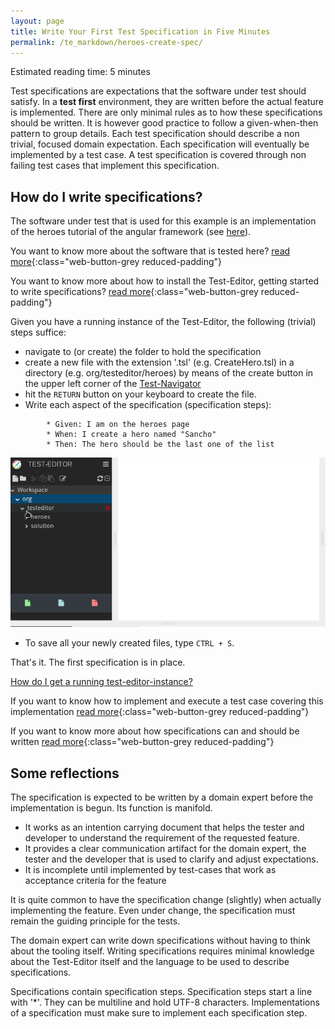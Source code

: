 ```yaml
---
layout: page
title: Write Your First Test Specification in Five Minutes
permalink: /te_markdown/heroes-create-spec/
---
```


Estimated reading time: 5 minutes

Test specifications are expectations that the software under test should satisfy.
In a **test first** environment, they are written before the actual feature is implemented.
There are only minimal rules as to how these specifications should be written. It is however good practice to follow a given-when-then pattern to group details.
Each test specification should describe a non trivial, focused domain expectation.
Each specification will eventually be implemented by a test case. A test specification is covered through non failing test cases that implement this specification.

## How do I write specifications?

The software under test that is used for this example is an implementation of the heroes tutorial of the angular framework (see [here](https://angular.io/tutorial)).

You want to know more about the software that is tested here? [read more](/te_markdown/sut-heroes){:class="web-button-grey reduced-padding"}

You want to know more about how to install the Test-Editor, getting started to write specifications? [read more](/te_markdown/local-setup){:class="web-button-grey reduced-padding"}

Given you have a running instance of the Test-Editor, the following (trivial) steps suffice:

- navigate to (or create) the folder to hold the specification
- create a new file with the extension '.tsl' (e.g. CreateHero.tsl) in a directory (e.g. org/testeditor/heroes) by means of the create button in the upper left corner of the [Test-Navigator](/te_markdown/terminology#test-navigator)
- hit the `RETURN` button on your keyboard to create the file.
- Write each aspect of the specification (specification steps):

```
        * Given: I am on the heroes page
        * When: I create a hero named "Sancho"
        * Then: The hero should be the last one of the list
```

![screencast: create hero specification](/images/tutorial/tutorial.heroes.create.spec.gif "screencast: create hero specification")

 - To save all your newly created files, type `CTRL + S`.

That's it. The first specification is in place.

[How do I get a running test-editor-instance?](/te_markdown/local-setup)

If you want to know how to implement and execute a test case covering this implementation [read more](/te_markdown/heroes-create-testcase){:class="web-button-grey reduced-padding"}

If you want to know more about how specifications can and should be written [read more](/te_markdown/test-specifications){:class="web-button-grey reduced-padding"}

## Some reflections

The specification is expected to be written by a domain expert before the implementation is begun. Its function is manifold.

* It works as an intention carrying document that helps the tester and developer to understand the requirement of the requested feature.
* It provides a clear communication artifact for the domain expert, the tester and the developer that is used to clarify and adjust expectations.
* It is incomplete until implemented by test-cases that work as acceptance criteria for the feature

It is quite common to have the specification change (slightly) when actually implementing the feature. Even under change, the specification must
remain the guiding principle for the tests.

The domain expert can write down specifications without having to think about the tooling itself. Writing specifications requires
minimal knowledge about the Test-Editor itself and the language to be used to describe specifications.

Specifications contain specification steps. Specification steps start a line with '*'. They can be multiline and hold UTF-8 characters. Implementations of a specification must make sure to implement each specification step. 
